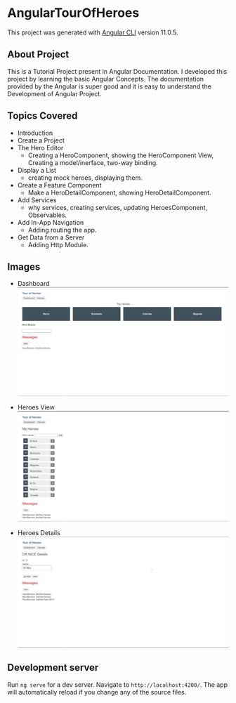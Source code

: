 # AngularTourOfHeroes

This project was generated with [Angular CLI](https://github.com/angular/angular-cli) version 11.0.5.

## About Project

This is a Tutorial Project present in Angular Documentation. I developed this project by learning the basic Angular Concepts. The documentation provided by the Angular is super good and it is easy to understand the Development of Angular Project.

## Topics Covered

- Introduction
- Create a Project
- The Hero Editor
  - Creating a HeroComponent, showing the HeroComponent View, Creating a model/inerface, two-way binding.
- Display a List
  - creating mock heroes, displaying them.
- Create a Feature Component
  - Make a HeroDetailComponent, showing HeroDetailComponent.
- Add Services
  - why services, creating services, updating HeroesComponent, Observables.
- Add In-App Navigation
  - Adding routing the app.
- Get Data from a Server
  - Adding Http Module.

## Images

- Dashboard
  ![](./images/dashboard.jpg)

- Heroes View
  ![](./images/heroes-list.jpg)

- Heroes Details
  ![](./images/hero-details.jpg)

## Development server

Run `ng serve` for a dev server. Navigate to `http://localhost:4200/`. The app will automatically reload if you change any of the source files.
